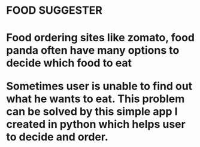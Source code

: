 <h1> FOOD SUGGESTER <h1>


<problem solved:>
 <p> Food ordering sites like zomato, food panda often have many options to decide which food to eat<p>
 <p> Sometimes user is unable to find out what he wants to eat. This problem can be solved by this simple app I created in python which helps user to decide and order.<p>
